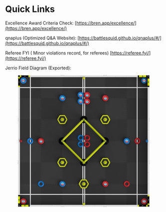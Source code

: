 # Quick Links

Excellence Award Criteria Check: [https://bren.app/excellence/](https://bren.app/excellence/)

qnaplus (Optimized Q\&A Website): [https://battlesquid.github.io/qnaplus/#/](https://battlesquid.github.io/qnaplus/#/)

Referee FYI ( Minor violations record, for referees) [https://referee.fyi/](https://referee.fyi/)



Jerrio Field Diagram (Exported):&#x20;

<figure><img src="../../.gitbook/assets/V5RC-HighStakes-H2H-TileColor66_71-2000x2000.png" alt=""><figcaption></figcaption></figure>

